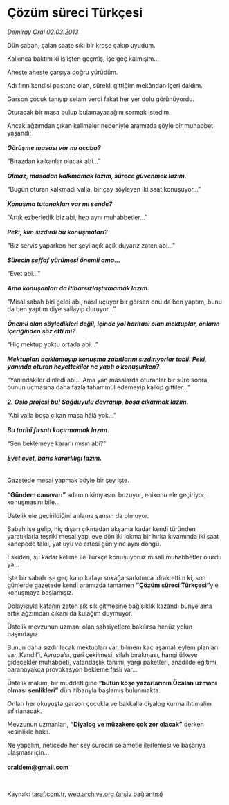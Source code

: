 # Çözüm süreci Türkçesi

*Demiray Oral 02.03.2013*

<div class="yazi"><p>Dün sabah, çalan saate sıkı bir kroşe çakıp uyudum.</p>
<p>Kalkınca baktım ki iş işten geçmiş, işe geç kalmışım...</p>
<p>Aheste aheste çarşıya doğru yürüdüm.</p>
<p>Adı fırın kendisi pastane olan, sürekli gittiğim mekândan içeri daldım.</p>
<p>Garson çocuk tanıyıp selam verdi fakat her yer dolu görünüyordu.</p>
<p>Oturacak bir masa bulup bulamayacağını sormak istedim.</p>
<p>Ancak ağzımdan çıkan kelimeler nedeniyle aramızda şöyle bir muhabbet yaşandı:<br/><br/><b><i>Görüşme masası var mı acaba?</i></b></p>
<p>“Birazdan kalkanlar olacak abi...”<br/><br/><b><i>Olmaz, masadan kalkmamak lazım, sürece güvenmek lazım.</i></b></p>
<p>“Bugün oturan kalkmadı valla, bir çay söyleyen iki saat konuşuyor...”<br/><br/><b><i>Konuşma tutanakları var mı sende?</i></b></p>
<p>“Artık ezberledik biz abi, hep aynı muhabbetler...”<br/><br/><b><i>Peki, kim sızdırdı bu konuşmaları?</i></b></p>
<p>“Biz servis yaparken her şeyi açık açık duyarız zaten abi...”<br/><br/><b><i>Sürecin şeffaf yürümesi önemli ama...</i></b></p>
<p>“Evet abi...”<br/><br/><b><i>Ama konuşanları da itibarsızlaştırmamak lazım.</i></b></p>
<p>“Misal sabah biri geldi abi, nasıl uçuyor bir görsen onu da ben yaptım, bunu da ben yaptım diye sallayıp duruyor...”<br/><br/><b><i>Önemli olan söyledikleri değil, içinde yol haritası olan mektuplar, onların içeriğinden söz etti mi?</i></b></p>
<p>“Hiç mektup yoktu ortada abi...”<br/><br/><b><i>Mektupları açıklamayıp konuşma zabıtlarını sızdırıyorlar tabii. Peki, yanında oturan heyettekiler ne yaptı o konuşurken?</i></b></p>
<p>“Yanındakiler dinledi abi... Ama yan masalarda oturanlar bir süre sonra, bunun uçmasına daha fazla tahammül edemeyip kalkıp gittiler...”<br/><br/><b><i>2. Oslo projesi bu! Sağduyulu davranıp, boşa çıkarmak lazım.</i></b></p>
<p>“Abi valla boşa çıkan masa hâlâ yok...”<br/><br/><b><i>Bu tarihî fırsatı kaçırmamak lazım.</i></b></p>
<p>“Sen beklemeye kararlı mısın abi?”<br/><br/><b><i>Evet evet, barış kararlılığı lazım.<br/><br/><br/></i></b>Gazetede mesai yapmak böyle bir şey işte.<br/><br/><b>“Gündem canavarı”</b> adamın kimyasını bozuyor, enikonu ele geçiriyor; konuşmasını bile...</p>
<p>Üstelik ele geçirildiğini anlama şansın da olmuyor.</p>
<p>Sabah işe gelip, hiç dışarı çıkmadan akşama kadar kendi türünden yaratıklarla teşriki mesai yap, eve dön iki lokma bir hırka kıvamında iki saat kanepede takıl, yat uyu ve ertesi gün yine aynı döngü.</p>
<p>Eskiden, şu kadar kelime ile Türkçe konuşuyoruz misali muhabbetler olurdu ya...</p>
<p>İşte bir sabah işe geç kalıp kafayı sokağa sarkıtınca idrak ettim ki, son günlerde gazetede kendi aramızda tamamen <b>“Çözüm süreci Türkçesi”</b>yle konuşmaya başlamışız.</p>
<p>Dolayısıyla kafanın zaten sık sık gitmesine bağışıklık kazandı bünye ama artık ağzımdan çıkanı da kulağım duymuyor.</p>
<p>Üstelik mevzunun uzmanı olan şahsiyetlere bakılırsa henüz yolun başındayız.</p>
<p>Bunun daha sızdırılacak mektupları var, bilmem kaç aşamalı eylem planları var, Kandil’i, Avrupa’sı, geri çekilmesi, silah bırakması, hangi ülkeye gidecekler muhabbeti, vatandaşlık tanımı, yargı paketleri, anadilde eğitimi, paranoyakça provokasyon bekleme faslı var...</p>
<p>Üstelik malum, bir müddetliğine <b>“bütün köşe yazarlarının Öcalan uzmanı olması şenlikleri”</b> dün itibarıyla başlamış bulunmakta.</p>
<p>Onları her okuyuşta garson çocukla ve bakkalla diyalog kurma ihtimalim sıfırlanacak.</p>
<p>Mevzunun uzmanları, <b>“Diyalog ve müzakere çok zor olacak”</b> derken kesinlikle haklı.</p>
<p>Ne yapalım, neticede her şey sürecin selametle ilerlemesi ve başarıya ulaşması için...<br/><br/><strong>oraldem@gmail.com</strong></p>
<p> </p>
</div>

Kaynak: [taraf.com.tr](http://www.taraf.com.tr:80/demiray-oral/makale-cozum-sureci-turkcesi.htm), [web.archive.org (arşiv bağlantısı)](http://web.archive.org/web/20131106201901/http://www.taraf.com.tr:80/demiray-oral/makale-cozum-sureci-turkcesi.htm)
